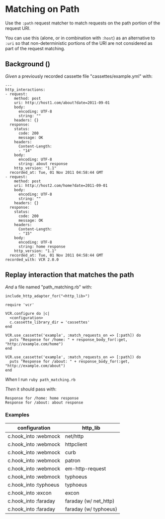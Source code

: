 # Matching on Path

Use the `:path` request matcher to match requests on the path portion
  of the request URI.

  You can use this (alone, or in combination with `:host`) as an
  alternative to `:uri` so that non-deterministic portions of the URI
  are not considered as part of the request matching.

## Background ()

_Given_ a previously recorded cassette file "cassettes/example.yml" with:

```
--- 
http_interactions: 
- request: 
    method: post
    uri: http://host1.com/about?date=2011-09-01
    body: 
      encoding: UTF-8
      string: ""
    headers: {}
  response: 
    status: 
      code: 200
      message: OK
    headers: 
      Content-Length: 
      - "14"
    body: 
      encoding: UTF-8
      string: about response
    http_version: "1.1"
  recorded_at: Tue, 01 Nov 2011 04:58:44 GMT
- request: 
    method: post
    uri: http://host2.com/home?date=2011-09-01
    body: 
      encoding: UTF-8
      string: ""
    headers: {}
  response: 
    status: 
      code: 200
      message: OK
    headers: 
      Content-Length: 
      - "15"
    body: 
      encoding: UTF-8
      string: home response
    http_version: "1.1"
  recorded_at: Tue, 01 Nov 2011 04:58:44 GMT
recorded_with: VCR 2.0.0
```

## Replay interaction that matches the path

_And_ a file named "path_matching.rb" with:

```
include_http_adapter_for("<http_lib>")

require 'vcr'

VCR.configure do |c|
  <configuration>
  c.cassette_library_dir = 'cassettes'
end

VCR.use_cassette('example', :match_requests_on => [:path]) do
  puts "Response for /home: " + response_body_for(:get, "http://example.com/home")
end

VCR.use_cassette('example', :match_requests_on => [:path]) do
  puts "Response for /about: " + response_body_for(:get,  "http://example.com/about")
end
```

_When_ I run `ruby path_matching.rb`

_Then_ it should pass with:

```
Response for /home: home response
Response for /about: about response
```

### Examples

| configuration         | http_lib              |
|-----------------------|-----------------------|
| c.hook_into :webmock  | net/http              |
| c.hook_into :webmock  | httpclient            |
| c.hook_into :webmock  | curb                  |
| c.hook_into :webmock  | patron                |
| c.hook_into :webmock  | em-http-request       |
| c.hook_into :webmock  | typhoeus              |
| c.hook_into :typhoeus | typhoeus              |
| c.hook_into :excon    | excon                 |
| c.hook_into :faraday  | faraday (w/ net_http) |
| c.hook_into :faraday  | faraday (w/ typhoeus) |
